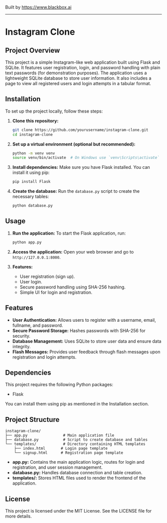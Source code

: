 
Built by https://www.blackbox.ai

---

# Instagram Clone

## Project Overview
This project is a simple Instagram-like web application built using Flask and SQLite. It features user registration, login, and password handling with plain text passwords (for demonstration purposes). The application uses a lightweight SQLite database to store user information. It also includes a page to view all registered users and login attempts in a tabular format.

## Installation

To set up the project locally, follow these steps:

1. **Clone this repository:**
   ```bash
   git clone https://github.com/yourusername/instagram-clone.git
   cd instagram-clone
   ```

2. **Set up a virtual environment (optional but recommended):**
   ```bash
   python -m venv venv
   source venv/bin/activate  # On Windows use `venv\Scripts\activate`
   ```

3. **Install dependencies:**
   Make sure you have Flask installed. You can install it using pip:
   ```bash
   pip install Flask
   ```

4. **Create the database:**
   Run the `database.py` script to create the necessary tables:
   ```bash
   python database.py
   ```

## Usage

1. **Run the application:**
   To start the Flask application, run:
   ```bash
   python app.py
   ```

2. **Access the application:**
   Open your web browser and go to `http://127.0.0.1:8000`.

3. **Features:**
   - User registration (sign up).
   - User login.
   - Secure password handling using SHA-256 hashing.
   - Simple UI for login and registration.

## Features
- **User Authentication:** Allows users to register with a username, email, fullname, and password.
- **Secure Password Storage:** Hashes passwords with SHA-256 for security.
- **Database Management:** Uses SQLite to store user data and ensure data integrity.
- **Flash Messages:** Provides user feedback through flash messages upon registration and login attempts.

## Dependencies
This project requires the following Python packages:
- Flask

You can install them using pip as mentioned in the Installation section.

## Project Structure
```
instagram-clone/
├── app.py                # Main application file
├── database.py           # Script to create database and tables
└── templates/            # Directory containing HTML templates
    ├── index.html       # Login page template
    └── signup.html      # Registration page template
```

- **app.py:** Contains the main application logic, routes for login and registration, and user session management.
- **database.py:** Handles database connection and table creation.
- **templates/:** Stores HTML files used to render the frontend of the application.

## License
This project is licensed under the MIT License. See the LICENSE file for more details.
